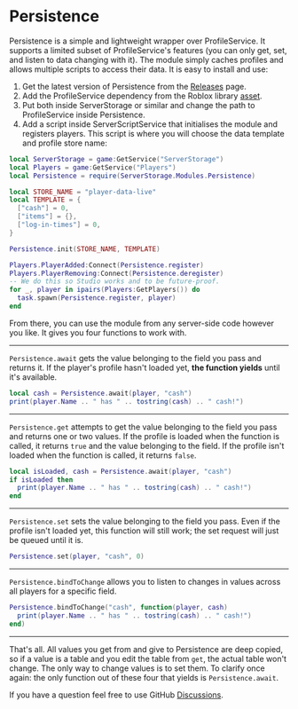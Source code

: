 # Persistence
Persistence is a simple and lightweight wrapper over ProfileService. It supports a limited subset of ProfileService's features (you can only get, set, and listen to data changing with it). The module simply caches profiles and allows multiple scripts to access their data. It is easy to install and use:

1. Get the latest version of Persistence from the [Releases](https://github.com/BenSBk/Persistence/releases) page.
2. Add the ProfileService dependency from the Roblox library [asset](https://www.roblox.com/library/5331689994/ProfileService).
3. Put both inside ServerStorage or similar and change the path to ProfileService inside Persistence.
4. Add a script inside ServerScriptService that initialises the module and registers players. This script is where you will choose the data template and profile store name:
```lua
local ServerStorage = game:GetService("ServerStorage")
local Players = game:GetService("Players")
local Persistence = require(ServerStorage.Modules.Persistence)

local STORE_NAME = "player-data-live"
local TEMPLATE = {
  ["cash"] = 0,
  ["items"] = {},
  ["log-in-times"] = 0,
}

Persistence.init(STORE_NAME, TEMPLATE)

Players.PlayerAdded:Connect(Persistence.register)
Players.PlayerRemoving:Connect(Persistence.deregister)
-- We do this so Studio works and to be future-proof.
for _, player in ipairs(Players:GetPlayers()) do
  task.spawn(Persistence.register, player)
end
```

From there, you can use the module from any server-side code however you like. It gives you four functions to work with.

---

`Persistence.await` gets the value belonging to the field you pass and returns it. If the player's profile hasn't loaded yet, **the function yields** until it's available.
```lua
local cash = Persistence.await(player, "cash")
print(player.Name .. " has " .. tostring(cash) .. " cash!")
```

---

`Persistence.get` attempts to get the value belonging to the field you pass and returns one or two values. If the profile is loaded when the function is called, it returns `true` and the value belonging to the field. If the profile isn't loaded when the function is called, it returns `false`.
```lua
local isLoaded, cash = Persistence.await(player, "cash")
if isLoaded then
  print(player.Name .. " has " .. tostring(cash) .. " cash!")
end
```

---

`Persistence.set` sets the value belonging to the field you pass. Even if the profile isn't loaded yet, this function will still work; the set request will just be queued until it is.
```lua
Persistence.set(player, "cash", 0)
```

---

`Persistence.bindToChange` allows you to listen to changes in values across all players for a specific field.
```lua
Persistence.bindToChange("cash", function(player, cash)
  print(player.Name .. " has " .. tostring(cash) .. " cash!")
end)
```

---

That's all. All values you get from and give to Persistence are deep copied, so if a value is a table and you edit the table from `get`, the actual table won't change. The only way to change values is to set them. To clarify once again: the only function out of these four that yields is `Persistence.await`.

If you have a question feel free to use GitHub [Discussions](https://github.com/BenSBk/Persistence/discussions).
